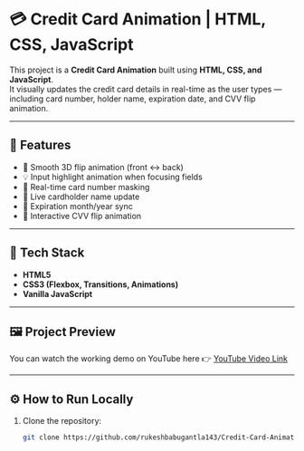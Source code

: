 # 💳 Credit Card Animation | HTML, CSS, JavaScript

This project is a **Credit Card Animation** built using **HTML, CSS, and JavaScript**.  
It visually updates the credit card details in real-time as the user types — including card number, holder name, expiration date, and CVV flip animation.

---

## 🚀 Features
- 🎨 Smooth 3D flip animation (front ↔ back)
- 💡 Input highlight animation when focusing fields
- 🔐 Real-time card number masking
- 👤 Live cardholder name update
- 📅 Expiration month/year sync
- 🔄 Interactive CVV flip animation

---

## 🧩 Tech Stack
- **HTML5**
- **CSS3 (Flexbox, Transitions, Animations)**
- **Vanilla JavaScript**

---

## 🖼️ Project Preview
You can watch the working demo on YouTube here 👉 [YouTube Video Link](https://youtube.com/shorts/FmHqiO4-Zgw)

---

## ⚙️ How to Run Locally
1. Clone the repository:
   ```bash
   git clone https://github.com/rukeshbabugantla143/Credit-Card-Animation.git
